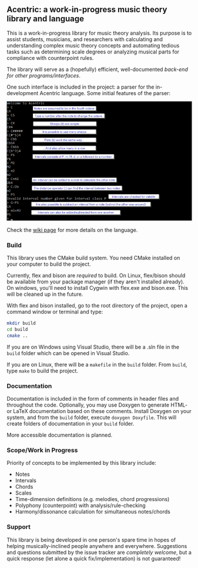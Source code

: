 ## Acentric: a work-in-progress music theory library and language

This is a work-in-progress library for music theory analysis. Its purpose is to assist students, musicians, and researchers with calculating and understanding complex music theory concepts and automating tedious tasks such as determining scale degrees or analyzing musical parts for compliance with counterpoint rules.

The library will serve as a (hopefully) efficient, well-documented *back-end for other programs/interfaces*.

One such interface is included in the project: a parser for the in-development Acentric language. Some initial features of the parser:

![Screenshot of Acentric Features](/initial_feature_samples.png)

Check the [wiki page](https://github.com/r734/acentric/wiki/Acentric-Language) for more details on the language.

### Build
This library uses the CMake build system. You need CMake installed on your computer to build the project.

Currently, flex and bison are *required* to build. On Linux, flex/bison should be available from your package manager (if they aren't installed already). On windows, you'll need to install Cygwin with flex.exe and bison.exe. This will be cleaned up in the future.

With flex and bison installed, go to the root directory of the project, open a command window or terminal and type:

```sh
mkdir build
cd build
cmake ..
```

If you are on Windows using Visual Studio, there will be a .sln file in the `build` folder which can be opened in Visual Studio.

If you are on Linux, there will be a `makefile` in the `build` folder. From `build`, type `make` to build the project.

### Documentation
Documentation is included in the form of comments in header files and throughout the code. Optionally, you may use Doxygen to generate HTML- or LaTeX documentation based on these comments. Install Doxygen on your system, and from the `build` folder, execute `doxygen Doxyfile`. This will create folders of documentation in your `build` folder.

More accessible documentation is planned.

### Scope/Work in Progress
Priority of concepts to be implemented by this library include:

* Notes
* Intervals
* Chords
* Scales
* Time-dimension definitions (e.g. melodies, chord progressions)
* Polyphony (counterpoint) with analysis/rule-checking
* Harmony/dissonance calculation for simultaneous notes/chords

### Support
This library is being developed in one person's spare time in hopes of helping musically-inclined people anywhere and everywhere. Suggestions and questions submitted by the issue tracker are *completely welcome*, but a quick response (let alone a quick fix/implementation) is not guaranteed!
